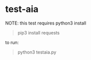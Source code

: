 # test-aia


NOTE: this test requires python3
install
 >    pip3 install requests

to run:
 >    python3 testaia.py
